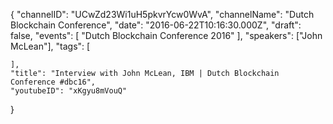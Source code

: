{
    "channelID": "UCwZd23Wi1uH5pkvrYcw0WvA",
    "channelName": "Dutch Blockchain Conference",
    "date": "2016-06-22T10:16:30.000Z",
    "draft": false,
    "events": [
        "Dutch Blockchain Conference 2016"
    ],
    "speakers": ["John McLean"],
    "tags": [

    ],
    "title": "Interview with John McLean, IBM | Dutch Blockchain Conference #dbc16",
    "youtubeID": "xKgyu8mVouQ"
}
